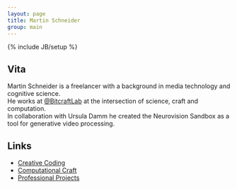 ```yaml
---
layout: page
title: Martin Schneider
group: main
---
```


{% include JB/setup %}

## Vita

Martin Schneider is a freelancer with a background in media technology and cognitive science.  
He works at [@BitcraftLab](https://twitter.com/bitcraftlab) at the intersection of science, craft and computation.  
In collaboration with Ursula Damm he created the Neurovision Sandbox as a tool for generative video processing.

## Links

- [Creative Coding](http://www.openprocessing.org/user/1720)
- [Computational Craft](http://www.k2g2.org/blog:bit.craft)
- [Professional Projects](http://perceptify.com/)

